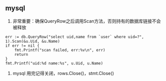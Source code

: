 ## mysql

1. 非常重要：确保QueryRow之后调用Scan方法，否则持有的数据库链接不会被释放

```	
err := db.QueryRow("select uid,name from `user` where uid=?", 1).Scan(&u.Uid, &u.Name)
if err != nil {
	fmt.Printf("scan failed, err:%v\n", err)
	return
}
fmt.Printf("uid:%d name:%s", u.Uid, u.Name)
```

1. mysql 用完记得关闭，rows.Close()，stmt.Close()